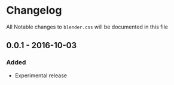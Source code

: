 # Changelog

All Notable changes to `blender.css` will be documented in this file

## 0.0.1 - 2016-10-03

### Added
- Experimental release


